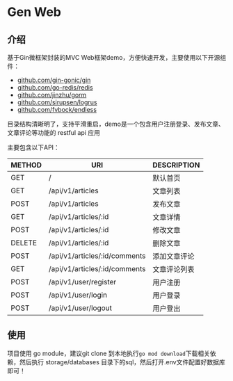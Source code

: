 # Gen Web

## 介绍
基于Gin微框架封装的MVC Web框架demo，方便快速开发，主要使用以下开源组件：

* [github.com/gin-gonic/gin](https://github.com/gin-gonic/gin)
* [github.com/go-redis/redis](https://github.com/go-redis/redis)
* [github.com/jinzhu/gorm](https://github.com/jinzhu/gorm)
* [github.com/sirupsen/logrus](https://github.com/sirupsen/logrus)
* [github.com/fvbock/endless](https://github.com/fvbock/endless)

目录结构清晰明了，支持平滑重启，demo是一个包含用户注册登录、发布文章、文章评论等功能的 restful api 应用

主要包含以下API：

|METHOD|URI|DESCRIPTION|
|---|---|---|
|GET|/|默认首页
|GET|/api/v1/articles|文章列表
|POST|/api/v1/articles|发布文章
|GET|/api/v1/articles/:id|文章详情
|POST|/api/v1/articles/:id|修改文章
|DELETE|/api/v1/articles/:id|删除文章
|POST|/api/v1/articles/:id/comments|添加文章评论
|GET|/api/v1/articles/:id/comments|文章评论列表
|POST|/api/v1/user/register|用户注册
|POST|/api/v1/user/login|用户登录
|POST|/api/v1/user/logout|用户登出

## 使用
项目使用 go module，建议git clone 到本地执行```go mod download```下载相关依赖，然后执行 storage/databases 目录下的sql，然后打开.env文件配置好数据库即可！
